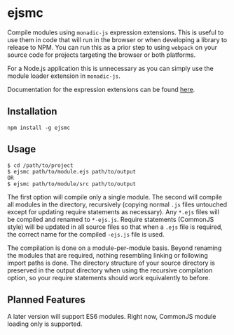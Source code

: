 # ejsmc
Compile modules using `monadic-js` expression extensions. This is useful to use them in code that will run in the browser or when developing a library to release to NPM. You can run this as a prior step to using `webpack` on your source code for projects targeting the browser or both platforms.

For a Node.js application this is unnecessary as you can simply use the module loader extension in `monadic-js`.

Documentation for the expression extensions can be found [here](https://github.com/joeldentici/monadic-js#do-notation--expression-extensions).

## Installation
`npm install -g ejsmc`

## Usage
```
$ cd /path/to/project
$ ejsmc path/to/module.ejs path/to/output
OR
$ ejsmc path/to/module/src path/to/output
```

The first option will compile only a single module. The second will compile all modules in the directory, recursively (copying normal `.js` files untouched except for updating require statements as necessary). Any `*.ejs` files will be compiled and renamed to `*-ejs.js`. Require statements (CommonJS style) will be updated in all source files so that when a `.ejs` file is required, the correct name for the compiled `-ejs.js` file is used.

The compilation is done on a module-per-module basis. Beyond renaming the modules that are required, nothing resembling linking or following import paths is done. The directory structure of your source directory is preserved in the output directory when using the recursive compilation option, so your require statements should work equivalently to before.

## Planned Features
A later version will support ES6 modules. Right now, CommonJS module loading only is supported.
